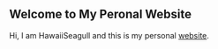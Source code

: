 ## Welcome to My Peronal Website
Hi, I am HawaiiSeagull and this is my personal 
[website](https://hawaiiseagullart.github.io/art/).